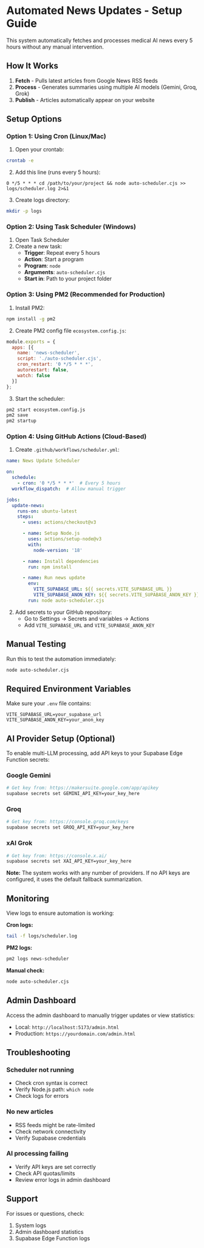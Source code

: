 # Automated News Updates - Setup Guide

This system automatically fetches and processes medical AI news every 5 hours without any manual intervention.

## How It Works

1. **Fetch** - Pulls latest articles from Google News RSS feeds
2. **Process** - Generates summaries using multiple AI models (Gemini, Groq, Grok)
3. **Publish** - Articles automatically appear on your website

## Setup Options

### Option 1: Using Cron (Linux/Mac)

1. Open your crontab:
```bash
crontab -e
```

2. Add this line (runs every 5 hours):
```
0 */5 * * * cd /path/to/your/project && node auto-scheduler.cjs >> logs/scheduler.log 2>&1
```

3. Create logs directory:
```bash
mkdir -p logs
```

### Option 2: Using Task Scheduler (Windows)

1. Open Task Scheduler
2. Create a new task:
   - **Trigger**: Repeat every 5 hours
   - **Action**: Start a program
   - **Program**: `node`
   - **Arguments**: `auto-scheduler.cjs`
   - **Start in**: Path to your project folder

### Option 3: Using PM2 (Recommended for Production)

1. Install PM2:
```bash
npm install -g pm2
```

2. Create PM2 config file `ecosystem.config.js`:
```javascript
module.exports = {
  apps: [{
    name: 'news-scheduler',
    script: './auto-scheduler.cjs',
    cron_restart: '0 */5 * * *',
    autorestart: false,
    watch: false
  }]
};
```

3. Start the scheduler:
```bash
pm2 start ecosystem.config.js
pm2 save
pm2 startup
```

### Option 4: Using GitHub Actions (Cloud-Based)

1. Create `.github/workflows/scheduler.yml`:
```yaml
name: News Update Scheduler

on:
  schedule:
    - cron: '0 */5 * * *'  # Every 5 hours
  workflow_dispatch:  # Allow manual trigger

jobs:
  update-news:
    runs-on: ubuntu-latest
    steps:
      - uses: actions/checkout@v3

      - name: Setup Node.js
        uses: actions/setup-node@v3
        with:
          node-version: '18'

      - name: Install dependencies
        run: npm install

      - name: Run news update
        env:
          VITE_SUPABASE_URL: ${{ secrets.VITE_SUPABASE_URL }}
          VITE_SUPABASE_ANON_KEY: ${{ secrets.VITE_SUPABASE_ANON_KEY }}
        run: node auto-scheduler.cjs
```

2. Add secrets to your GitHub repository:
   - Go to Settings → Secrets and variables → Actions
   - Add `VITE_SUPABASE_URL` and `VITE_SUPABASE_ANON_KEY`

## Manual Testing

Run this to test the automation immediately:
```bash
node auto-scheduler.cjs
```

## Required Environment Variables

Make sure your `.env` file contains:
```
VITE_SUPABASE_URL=your_supabase_url
VITE_SUPABASE_ANON_KEY=your_anon_key
```

## AI Provider Setup (Optional)

To enable multi-LLM processing, add API keys to your Supabase Edge Function secrets:

### Google Gemini
```bash
# Get key from: https://makersuite.google.com/app/apikey
supabase secrets set GEMINI_API_KEY=your_key_here
```

### Groq
```bash
# Get key from: https://console.groq.com/keys
supabase secrets set GROQ_API_KEY=your_key_here
```

### xAI Grok
```bash
# Get key from: https://console.x.ai/
supabase secrets set XAI_API_KEY=your_key_here
```

**Note:** The system works with any number of providers. If no API keys are configured, it uses the default fallback summarization.

## Monitoring

View logs to ensure automation is working:

**Cron logs:**
```bash
tail -f logs/scheduler.log
```

**PM2 logs:**
```bash
pm2 logs news-scheduler
```

**Manual check:**
```bash
node auto-scheduler.cjs
```

## Admin Dashboard

Access the admin dashboard to manually trigger updates or view statistics:
- Local: `http://localhost:5173/admin.html`
- Production: `https://yourdomain.com/admin.html`

## Troubleshooting

### Scheduler not running
- Check cron syntax is correct
- Verify Node.js path: `which node`
- Check logs for errors

### No new articles
- RSS feeds might be rate-limited
- Check network connectivity
- Verify Supabase credentials

### AI processing failing
- Verify API keys are set correctly
- Check API quotas/limits
- Review error logs in admin dashboard

## Support

For issues or questions, check:
1. System logs
2. Admin dashboard statistics
3. Supabase Edge Function logs
